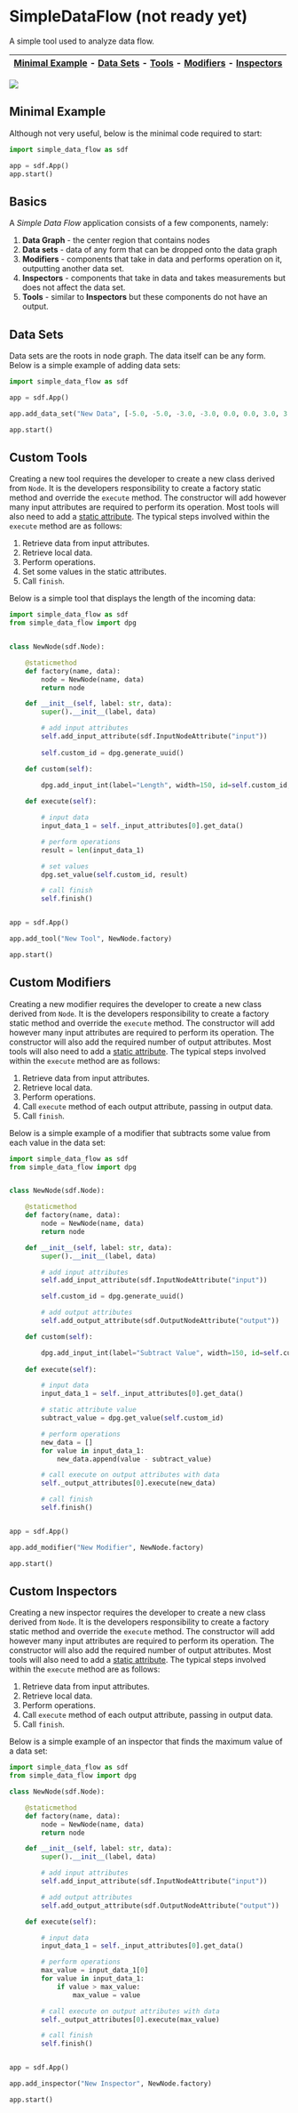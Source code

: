 # SimpleDataFlow (not ready yet)
A simple tool used to analyze data flow.

| [Minimal Example](#minimal-example) - [Data Sets](#data-sets) - [Tools](#custom-tools) - [Modifiers](#custom-modifiers) - [Inspectors](#custom-inspectors) |
|-|

![](https://github.com/hoffstadt/SimpleDataFlow/blob/main/example.PNG)

## Minimal Example
Although not very useful, below is the minimal code required to start:
```python
import simple_data_flow as sdf

app = sdf.App()
app.start()
```

## Basics
A _Simple Data Flow_ application consists of a few components, namely:
1. **Data Graph** - the center region that contains nodes
2. **Data sets** - data of any form that can be dropped onto the data graph
3. **Modifiers** - components that take in data and performs operation on it, outputting another data set.
4. **Inspectors** - components that take in data and takes measurements but does not affect the data set.
5. **Tools** - similar to **Inspectors** but these components do not have an output.

## Data Sets
Data sets are the roots in node graph. The data itself can be any form. Below is a simple example of adding data sets:

```python
import simple_data_flow as sdf

app = sdf.App()

app.add_data_set("New Data", [-5.0, -5.0, -3.0, -3.0, 0.0, 0.0, 3.0, 3.0, 5.0, 5.0])

app.start()
```

## Custom Tools
Creating a new tool requires the developer to create a new class derived from `Node`. It is the developers responsibility to create a factory static method and override the `execute` method. The constructor will add however many input attributes are required to perform its operation. Most tools will also need to add a [static attribute](#static-attributes). The typical steps involved within the `execute` method are as follows:
1. Retrieve data from input attributes.
2. Retrieve local data.
3. Perform operations.
4. Set some values in the static attributes.
5. Call `finish`.


Below is a simple tool that displays the length of the incoming data:
```python
import simple_data_flow as sdf
from simple_data_flow import dpg


class NewNode(sdf.Node):

    @staticmethod
    def factory(name, data):
        node = NewNode(name, data)
        return node

    def __init__(self, label: str, data):
        super().__init__(label, data)

        # add input attributes
        self.add_input_attribute(sdf.InputNodeAttribute("input"))
        
        self.custom_id = dpg.generate_uuid()

    def custom(self):

        dpg.add_input_int(label="Length", width=150, id=self.custom_id, readonly=True, step=0)
        
    def execute(self):

        # input data
        input_data_1 = self._input_attributes[0].get_data()

        # perform operations
        result = len(input_data_1)

        # set values
        dpg.set_value(self.custom_id, result)

        # call finish
        self.finish()


app = sdf.App()

app.add_tool("New Tool", NewNode.factory)

app.start()

```

## Custom Modifiers
Creating a new modifier requires the developer to create a new class derived from `Node`. It is the developers responsibility to create a factory static method and override the `execute` method. The constructor will add however many input attributes are required to perform its operation. The constructor will also add the required number of output attributes. Most tools will also need to add a [static attribute](#static-attributes). The typical steps involved within the `execute` method are as follows:
1. Retrieve data from input attributes.
2. Retrieve local data.
3. Perform operations.
4. Call `execute` method of each output attribute, passing in output data.
5. Call `finish`.

Below is a simple example of a modifier that subtracts some value from each value in the data set:
```python
import simple_data_flow as sdf
from simple_data_flow import dpg


class NewNode(sdf.Node):

    @staticmethod
    def factory(name, data):
        node = NewNode(name, data)
        return node

    def __init__(self, label: str, data):
        super().__init__(label, data)

        # add input attributes
        self.add_input_attribute(sdf.InputNodeAttribute("input"))

        self.custom_id = dpg.generate_uuid()

        # add output attributes
        self.add_output_attribute(sdf.OutputNodeAttribute("output"))

    def custom(self):

        dpg.add_input_int(label="Subtract Value", width=150, id=self.custom_id, step=0)
        
    def execute(self):

        # input data
        input_data_1 = self._input_attributes[0].get_data()

        # static attribute value
        subtract_value = dpg.get_value(self.custom_id)

        # perform operations
        new_data = []
        for value in input_data_1:
            new_data.append(value - subtract_value)

        # call execute on output attributes with data
        self._output_attributes[0].execute(new_data)

        # call finish
        self.finish()


app = sdf.App()

app.add_modifier("New Modifier", NewNode.factory)

app.start()

```

## Custom Inspectors
Creating a new inspector requires the developer to create a new class derived from `Node`. It is the developers responsibility to create a factory static method and override the `execute` method. The constructor will add however many input attributes are required to perform its operation. The constructor will also add the required number of output attributes. Most tools will also need to add a [static attribute](#static-attributes). The typical steps involved within the `execute` method are as follows:
1. Retrieve data from input attributes.
2. Retrieve local data.
3. Perform operations.
4. Call `execute` method of each output attribute, passing in output data.
5. Call `finish`.

Below is a simple example of an inspector that finds the maximum value of a data set:
```python
import simple_data_flow as sdf
from simple_data_flow import dpg

class NewNode(sdf.Node):

    @staticmethod
    def factory(name, data):
        node = NewNode(name, data)
        return node

    def __init__(self, label: str, data):
        super().__init__(label, data)

        # add input attributes
        self.add_input_attribute(sdf.InputNodeAttribute("input"))

        # add output attributes
        self.add_output_attribute(sdf.OutputNodeAttribute("output"))

    def execute(self):

        # input data
        input_data_1 = self._input_attributes[0].get_data()

        # perform operations
        max_value = input_data_1[0]
        for value in input_data_1:
            if value > max_value:
                max_value = value

        # call execute on output attributes with data
        self._output_attributes[0].execute(max_value)

        # call finish
        self.finish()


app = sdf.App()

app.add_inspector("New Inspector", NewNode.factory)

app.start()

```
